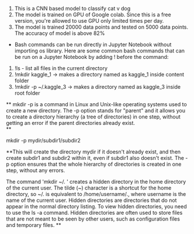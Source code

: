 1. This is a CNN based model to classify cat v dog
2. The model is trained on GPU of Google colab. Since this is a free version, you're allowed to use GPU only limited times per day.
3. The model is trained 20000 data points and tested on 5000 data points. The accuracy of model is above 82%

* Bash commands can be run directly in Jupyter Notebook without importing os library.
Here are some common bash commands that can be run on a Jupyter Notebook by adding ! before the command:
1. !ls - list all files in the current directory
2. !mkdir kaggle_1  -> makes a directory named as kaggle_1 inside content folder
3. !mkdir -p ~/.kaggle_3  -> makes a directory named as kaggle_3 inside root folder

**
mkdir -p is a command in Linux and Unix-like operating systems used to create a new directory. The -p option stands for "parent" and it allows you to create a directory hierarchy (a tree of directories) in one step, without getting an error if the parent directories already exist.  
**

mkdir -p mydir/subdir1/subdir2

**This will create the directory mydir if it doesn't already exist, and then create subdir1 and subdir2 within it, even if subdir1 also doesn't exist. The -p option ensures that the whole hierarchy of directories is created in one step, without any errors.

The command 'mkdir ~/. ' creates a hidden directory in the home directory of the current user. The tilde (~) character is a shortcut for the home directory, so ~/. is equivalent to /home/username/., where username is the name of the current user.
Hidden directories are directories that do not appear in the normal directory listing. To view hidden directories, you need to use the ls -a command.
Hidden directories are often used to store files that are not meant to be seen by other users, such as configuration files and temporary files.
**
